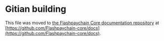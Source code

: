 Gitian building
================

This file was moved to [the Flashpaychain Core documentation repository](https://github.com/Flashpaychain-core/docs/blob/master/gitian-building.md) at [https://github.com/Flashpaychain-core/docs](https://github.com/Flashpaychain-core/docs).
